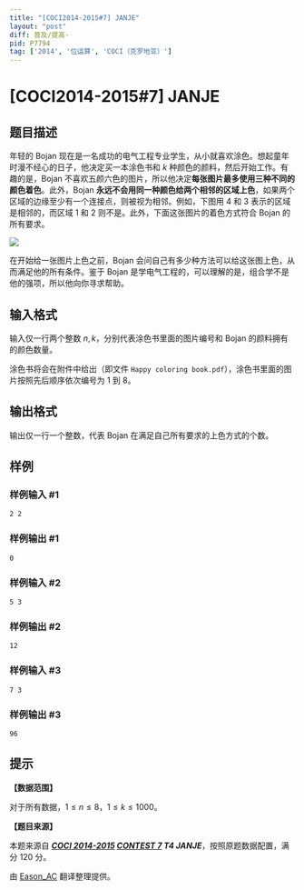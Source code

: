 ```yaml
---
title: "[COCI2014-2015#7] JANJE"
layout: "post"
diff: 普及/提高-
pid: P7794
tag: ['2014', '位运算', 'COCI（克罗地亚）']
---
```

# [COCI2014-2015#7] JANJE
## 题目描述

年轻的 Bojan 现在是一名成功的电气工程专业学生，从小就喜欢涂色。想起童年时漫不经心的日子，他决定买一本涂色书和 $k$ 种颜色的颜料，然后开始工作。有趣的是，Bojan 不喜欢五颜六色的图片，所以他决定**每张图片最多使用三种不同的颜色着色**。此外，Bojan **永远不会用同一种颜色给两个相邻的区域上色**，如果两个区域的边缘至少有一个连接点，则被视为相邻。例如，下图用 $4$ 和 $3$ 表示的区域是相邻的，而区域 $1$ 和 $2$ 则不是。此外，下面这张图片的着色方式符合 Bojan 的所有要求。

![](https://cdn.luogu.com.cn/upload/image_hosting/bymq7g5t.png)

在开始给一张图片上色之前，Bojan 会问自己有多少种方法可以给这张图上色，从而满足他的所有条件。鉴于 Bojan 是学电气工程的，可以理解的是，组合学不是他的强项，所以他向你寻求帮助。
## 输入格式

输入仅一行两个整数 $n,k$，分别代表涂色书里面的图片编号和 Bojan 的颜料拥有的颜色数量。

涂色书将会在附件中给出（即文件 `Happy coloring book.pdf`），涂色书里面的图片按照先后顺序依次编号为 $1$ 到 $8$。
## 输出格式

输出仅一行一个整数，代表 Bojan 在满足自己所有要求的上色方式的个数。
## 样例

### 样例输入 #1
```
2 2
```
### 样例输出 #1
```
0
```
### 样例输入 #2
```
5 3
```
### 样例输出 #2
```
12
```
### 样例输入 #3
```
7 3
```
### 样例输出 #3
```
96
```
## 提示

**【数据范围】**

对于所有数据，$1\leqslant n\leqslant 8$，$1\leqslant k\leqslant 1000$。

**【题目来源】**

本题来源自 **_[COCI 2014-2015](https://hsin.hr/coci/archive/2014_2015/) [CONTEST 7](https://hsin.hr/coci/archive/2014_2015/contest7_tasks.pdf) T4 JANJE_**，按照原题数据配置，满分 $120$ 分。

由 [Eason_AC](https://www.luogu.com.cn/user/112917) 翻译整理提供。
